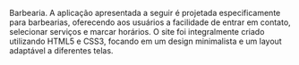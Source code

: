 Barbearia.
A aplicação apresentada a seguir é projetada especificamente para barbearias, oferecendo aos usuários a facilidade de entrar em contato, selecionar serviços e marcar horários. O site foi integralmente criado utilizando HTML5 e CSS3, focando em um design minimalista e um layout adaptável a diferentes telas.
